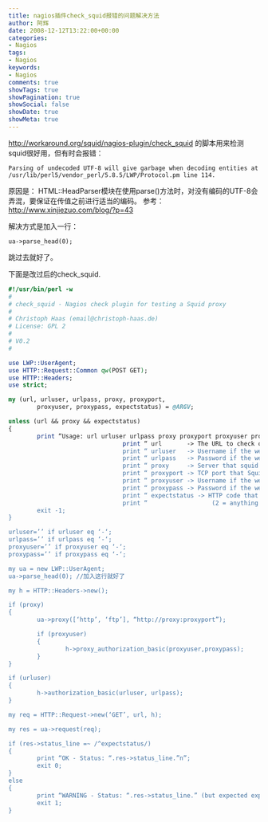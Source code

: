 ```yaml
---
title: nagios插件check_squid报错的问题解决方法
author: 阿辉
date: 2008-12-12T13:22:00+00:00
categories:
- Nagios
tags:
- Nagios
keywords:
- Nagios
comments: true
showTags: true
showPagination: true
showSocial: false
showDate: true
showMeta: true
---
```

http://workaround.org/squid/nagios-plugin/check_squid 的脚本用来检测squid很好用，但有时会报错：

`Parsing of undecoded UTF-8 will give garbage when decoding entities at /usr/lib/perl5/vendor_perl/5.8.5/LWP/Protocol.pm line 114.`

原因是：
HTML::HeadParser模块在使用parse()方法时，对没有编码的UTF-8会弄混，要保证在传值之前进行适当的编码。
参考：http://www.xinjiezuo.com/blog/?p=43

<!--more-->

解决方式是加入一行：

`ua->parse_head(0);`

跳过去就好了。

下面是改过后的check_squid.

```perl
#!/usr/bin/perl -w
#
# check_squid - Nagios check plugin for testing a Squid proxy
#
# Christoph Haas (email@christoph-haas.de)
# License: GPL 2
#
# V0.2
#

use LWP::UserAgent;
use HTTP::Request::Common qw(POST GET);
use HTTP::Headers;
use strict;

my (url, urluser, urlpass, proxy, proxyport,
        proxyuser, proxypass, expectstatus) = @ARGV;

unless (url && proxy && expectstatus)
{
        print “Usage: url urluser urlpass proxy proxyport proxyuser proxypass expectstatusn”;
                                print “ url       -> The URL to check on the internet (http://www.google.com)n";
                                print “ urluser   -> Username if the web site required authentication (- = none)n”;
                                print “ urlpass   -> Password if the web site required authentication (- = none)n”;
                                print “ proxy     -> Server that squid runs on (proxy.mydomain)n”;
                                print “ proxyport -> TCP port that Squid listens on (3128)n”;
                                print “ proxyuser -> Username if the web site required authentication (- = none)n”;
                                print “ proxypass -> Password if the web site required authentication (- = none)n”;
                                print “ expectstatus -> HTTP code that should be returnedn”;
                                print “                  (2 = anything that begins with 2)n”;
        exit -1;
}

urluser=’’ if urluser eq ‘-‘;
urlpass=’’ if urlpass eq ‘-‘;
proxyuser=’’ if proxyuser eq ‘-‘;
proxypass=’’ if proxypass eq ‘-‘;

my ua = new LWP::UserAgent;
ua->parse_head(0); //加入这行就好了

my h = HTTP::Headers->new();

if (proxy)
{
        ua->proxy([‘http’, ‘ftp’], “http://proxy:proxyport”);

        if (proxyuser)
        {
                h->proxy_authorization_basic(proxyuser,proxypass);
        }
}

if (urluser)
{
        h->authorization_basic(urluser, urlpass);
}

my req = HTTP::Request->new(‘GET’, url, h);

my res = ua->request(req);

if (res->status_line =~ /^expectstatus/)
{
        print “OK - Status: “.res->status_line.”n”;
        exit 0;
}
else
{
        print “WARNING - Status: “.res->status_line.” (but expected expectstatus…)n”;
        exit 1;
}
```